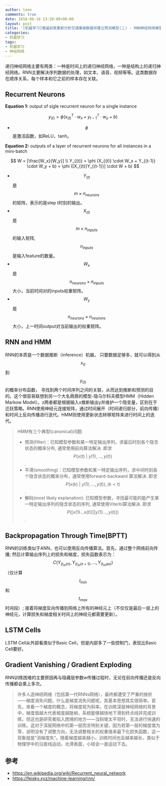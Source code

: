 ```yaml
---
author: leon
comments: true
date: 2018-06-16 13:20:00+00:00
layout: post
title: '[机器学习]傻逼如我重新分析交通事故数据并建立预测模型(二) - RNN神经网络模型'
categories:
- 机器学习
tags:
- 机器学习
- 神经网络
---
```


递归神经网络主要有两类：一种是时间上的递归神经网络，一种是结构上的递归神经网络。RNN主要解决序列数据的处理，如文本、语音、视频等等。这类数据存在顺序关系，每个样本和它之前的样本存在关联。

## Recurrent Neurons

**Equation 1:** output of sigle recurrent neuron for a single instance

$$
y_{(t)} = \phi(x_{(t)}^{T} \cdot w_x + y_{t-1}^T \cdot w_y + b)
$$

- $$ \phi $$ 是激活函数，如ReLU，tanh。

**Equation 2:** outputs of a layer of recurrent neurons for all instances in a mini-batch

$$
W = [\frac{W_x}{W_y}] \\
Y_{(t)} = \phi (X_{(t)} \cdot W_x + Y_{(t-1)} \cdot W_y + b)  = \phi ([X_{(t)}Y_{(t-1)}] \cdot W + b) 
$$

- $$Y_{(t)}$$ 是 $$m \times n_{neurons}$$ 的矩阵，表示的是step t时刻的输出。
- $$X_{(t)}$$ 是 $$m \times n_{inputs}$$ 的输入矩阵, $$n_{inputs}$$是输入feature的数量。
- $$W_x$$ 是 $$ n_{neurons} \times n_{inputs}$$大小，当前时间对的inputs权重矩阵。
- $$W_y$$ 是 $$ n_{neurons} \times n_{neurons}$$大小，上一时间output对当前输出的权重矩阵。


## RNN and HMM

RNN的本质是一个数据推断（inference）机器， 只要数据足够多，就可以得到从$$x_{(t}$$到$$y_{(t)}$$的概率分布函数， 寻找到两个时间序列之间的关联，从而达到推断和预测的目的。这个很容易联想到另一个大名鼎鼎的模型-隐马尔科夫模型HMM（Hidden Markow Model）。z两者都是根据输入x推断输出y并维护一个隐变量，区别在于迁跃策略。RNN使用神经元连接矩阵，通过时间展开（时间递归部分，前向传播）和时间上反向传播进行迭代。HMM则使用更新状态转移矩阵来进行时间上的迭代。


>HMM有三个典型(canonical)问题:  
>- 预测(filter)：已知模型参数和某一特定输出序列，求最后时刻各个隐含状态的概率分布, 通常使用前向算法解决. 即求 
$$P(x(t)\ |\ y(1),... ,y(t))$$ .
>- 平滑(smoothing)：已知模型参数和某一特定输出序列，求中间时刻各个隐含状态的概率分布，通常使用forward-backward 算法解决. 即求 
$$ P(x(k)\ |\ y(1),... ,y(t)), (k<t)$$ .
>- 解码(most likely explanation): 已知模型参数，寻找最可能的能产生某一特定输出序列的隐含状态的序列, 通常使用Viterbi算法解决. 即求 
$$ P([x(1)\dots x(t)]|[y(1)\dots ,y(t)])$$ .


## Backpropagation Through Time(BPTT)

RNN的训练类似于ANN，也可以使用反向传播算法。首先，通过整个网络前向传播; 然后计算输出序列上的损失和梯度，损失函数表示为：$$C(Y_{(t_min)}, Y_{(t_min+1)}, ... ,Y_{(t_max)} )$$（仅计算$$t_{min}$$和$$t_{max}$$时间段）; 接着将梯度反向传播到网络上所有的神经元上（不仅仅是最后一层上的神经元，计算损失和梯度相关时间上的神经元都需要更新）。

## LSTM Cells

LSTM Cell从外部看类似于Basic Cell，但是内部多了一些控制门，表现比Basic Cell要好。

## Gradient Vanishing / Gradient Exploding

RNN训练困难的主要原因再与隐藏层参数w传播过程时，无论在前向传播还是反向传播都会乘上多次。

> 许多人造神经网络（包括第一代RNNs网络），最终都遭受了严重的挫折——梯度消失问题。什么是梯度消失问题呢，其基本思想其实很简单。首先，来看一个梯度的概念，将梯度视为斜率。在训练深层神经网络的背景中，梯度值越大代表坡度越陡峭，系统能够越快地下滑到终点线并完成训练。但这也是研究者陷入困境的地方——当斜坡太平坦时，无法进行快速的训练。这对于深层网络中的第一层而言特别关键，因为若第一层的梯度值为零，说明没有了调整方向，无法调整相关的权重值来最下化损失函数，这一现象就是“消梯度失”。随着梯度越来越小，训练时间也会越来越长，类似于物理学中的沿直线运动，光滑表面，小球会一直运动下去。

## 参考
- https://en.wikipedia.org/wiki/Recurrent_neural_network
- https://feisky.xyz/machine-learning/rnn/